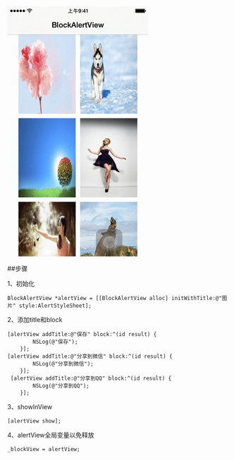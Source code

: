 ![](images/block_alert_view.gif)

##步骤

1、初始化

```
BlockAlertView *alertView = [[BlockAlertView alloc] initWithTitle:@"图片" style:AlertStyleSheet];
```

2、添加title和block

```
[alertView addTitle:@"保存" block:^(id result) {
        NSLog(@"保存");
    }];
[alertView addTitle:@"分享到微信" block:^(id result) {
        NSLog(@"分享到微信");
    }];
 [alertView addTitle:@"分享到QQ" block:^(id result) {
        NSLog(@"分享到QQ");
    }];
```

3、showInView

```
[alertView show];
```

4、alertView全局变量以免释放

```
_blockView = alertView;
```